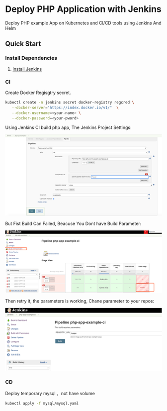 # Deploy PHP Application with Jenkins

<!-- markdownlint-disable MD013 -->
Deploy PHP example App on Kubernetes and CI/CD tools using Jenkins And Helm

## Quick Start

### Install Dependencies

1. [Install Jenkins](Jenkins.md)


### CI

Create Docker Regisgtry secret.

```bash
kubectl create -n jenkins secret docker-registry regcred \
   --docker-server="https://index.docker.io/v1/"  \
   --docker-username=<your-name> \
   --docker-password=<your-pword>
```

Using Jenkins CI build php app, The Jenkins Project Settings:

![jenkins ci setttings](images/php-example-app-ci.png)


But Fist Build Can Failed, Beacuse You Dont have Build Parameter:

![jenkins parameters](images/php-example-app-ci-parameters.png)

Then retry it, the parameters is working, Chane parameter to your repos:

![jenkins paremeters2](images/php-example-app-ci-parameters2.png)

### CD 

Deploy temporary mysql ，not have volume

```bash
kubectl apply -f mysql/mysql.yaml
```
